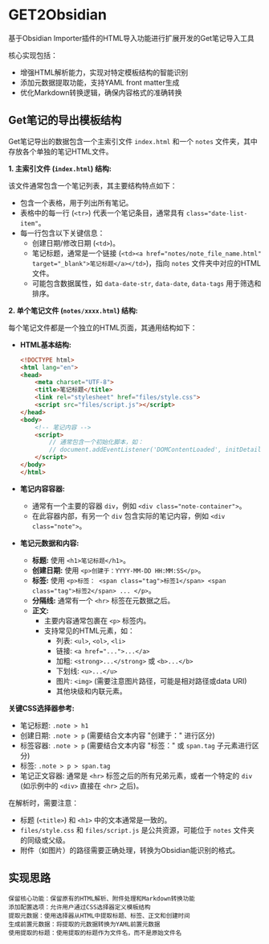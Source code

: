 # GET2Obsidian
基于Obsidian Importer插件的HTML导入功能进行扩展开发的Get笔记导入工具

核心实现包括：
- 增强HTML解析能力，实现对特定模板结构的智能识别
- 添加元数据提取功能，支持YAML front matter生成
- 优化Markdown转换逻辑，确保内容格式的准确转换

## Get笔记的导出模板结构

Get笔记导出的数据包含一个主索引文件 `index.html` 和一个 `notes` 文件夹，其中存放各个单独的笔记HTML文件。

**1. 主索引文件 (`index.html`) 结构:**

该文件通常包含一个笔记列表，其主要结构特点如下：
- 包含一个表格，用于列出所有笔记。
- 表格中的每一行 (`<tr>`) 代表一个笔记条目，通常具有 `class="date-list-item"`。
- 每一行包含以下关键信息：
    - 创建日期/修改日期 (`<td>`)。
    - 笔记标题，通常是一个链接 (`<td><a href="notes/note_file_name.html" target="_blank">笔记标题</a></td>`)，指向 `notes` 文件夹中对应的HTML文件。
    - 可能包含数据属性，如 `data-date-str`, `data-date`, `data-tags` 用于筛选和排序。

**2. 单个笔记文件 (`notes/xxxx.html`) 结构:**

每个笔记文件都是一个独立的HTML页面，其通用结构如下：

- **HTML基本结构:**
    ```html
    <!DOCTYPE html>
    <html lang="en">
    <head>
        <meta charset="UTF-8">
        <title>笔记标题</title>
        <link rel="stylesheet" href="files/style.css">
        <script src="files/script.js"></script>
    </head>
    <body>
        <!-- 笔记内容 -->
        <script>
            // 通常包含一个初始化脚本，如：
            // document.addEventListener('DOMContentLoaded', initDetailPage);
        </script>
    </body>
    </html>
    ```

- **笔记内容容器:**
    - 通常有一个主要的容器 `div`，例如 `<div class="note-container">`。
    - 在此容器内部，有另一个 `div` 包含实际的笔记内容，例如 `<div class="note">`。

- **笔记元数据和内容:**
    - **标题:** 使用 `<h1>笔记标题</h1>`。
    - **创建日期:** 使用 `<p>创建于：YYYY-MM-DD HH:MM:SS</p>`。
    - **标签:** 使用 `<p>标签： <span class="tag">标签1</span> <span class="tag">标签2</span> ... </p>`。
    - **分隔线:** 通常有一个 `<hr>` 标签在元数据之后。
    - **正文:**
        - 主要内容通常包裹在 `<p>` 标签内。
        - 支持常见的HTML元素，如：
            - 列表: `<ul>`, `<ol>`, `<li>`
            - 链接: `<a href="...">...</a>`
            - 加粗: `<strong>...</strong>` 或 `<b>...</b>`
            - 下划线: `<u>...</u>`
            - 图片: `<img>` (需要注意图片路径，可能是相对路径或data URI)
            - 其他块级和内联元素。

**关键CSS选择器参考:**
- 笔记标题: `.note > h1`
- 创建日期: `.note > p` (需要结合文本内容 "创建于：" 进行区分)
- 标签容器: `.note > p` (需要结合文本内容 "标签：" 或 `span.tag` 子元素进行区分)
- 标签: `.note > p > span.tag`
- 笔记正文容器: 通常是 `<hr>` 标签之后的所有兄弟元素，或者一个特定的 `div` (如示例中的 `<div>` 直接在 `<hr>` 之后)。

在解析时，需要注意：
- 标题 (`<title>`) 和 `<h1>` 中的文本通常是一致的。
- `files/style.css` 和 `files/script.js` 是公共资源，可能位于 `notes` 文件夹的同级或父级。
- 附件（如图片）的路径需要正确处理，转换为Obsidian能识别的格式。

## 实现思路

    保留核心功能：保留原有的HTML解析、附件处理和Markdown转换功能
    添加配置选项：允许用户通过CSS选择器定义模板结构
    提取元数据：使用选择器从HTML中提取标题、标签、正文和创建时间
    生成前置元数据：将提取的元数据转换为YAML前置元数据
    使用提取的标题：使用提取的标题作为文件名，而不是原始文件名